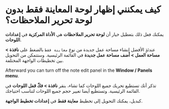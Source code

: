 # كيف يمكنني إظهار لوحة المعاينة فقط بدون لوحة تحرير الملاحظات؟

يمكنك فعل ذلك بتعطيل خيار أن **لوحة تحرير الملاحظات** هي **الأداة المركزية** في **إعدادات اللوحات**.

عندئذٍ الأفضل إنشاء مساحة عمل جديدة من نوع `معاينة فقط` بالضغط على **نافذة &gt; مساحة العمل &gt; أضف مساحة عمل جديدة** في القائمة الرئيسية. وستتمكن من التحويل بين تخطيطات الواجهة المختلفة.

Afterward you can turn off the note edit panel in the **Window / Panels menu**.

تذكر أنك تستطيع تحريك جميع اللوحات كما تشاء، بنقر **نافذة &gt; فكّ قفل اللوحات** في القائمة الرئيسية. وتستطيع أيضا تغيير حجم جميع اللوحات لتناسب احتياجك.

كبديل، يمكنك التحويل إلى تخطيط **معاينة فقط** في **إعدادات تخطيط الواجهة**.
